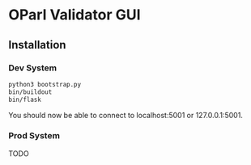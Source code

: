 # OParl Validator GUI

## Installation

### Dev System

```bash
python3 bootstrap.py
bin/buildout
bin/flask
```

You should now be able to connect to localhost:5001 or 127.0.0.1:5001.

### Prod System

TODO

